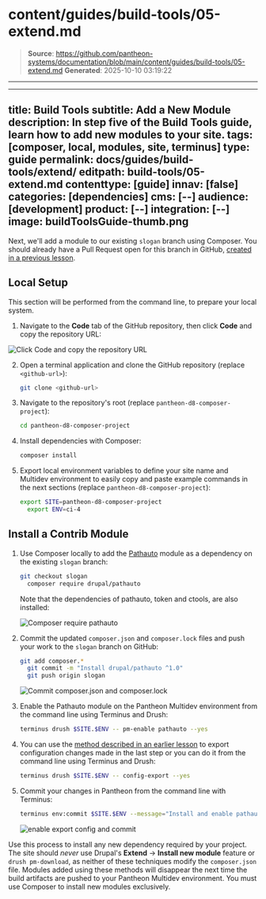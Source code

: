 # content/guides/build-tools/05-extend.md

> **Source**: https://github.com/pantheon-systems/documentation/blob/main/content/guides/build-tools/05-extend.md
> **Generated**: 2025-10-10 03:19:22

---

---
title: Build Tools
subtitle: Add a New Module
description: In step five of the Build Tools guide, learn how to add new modules to your site.
tags: [composer, local, modules, site, terminus]
type: guide
permalink: docs/guides/build-tools/extend/
editpath: build-tools/05-extend.md
contenttype: [guide]
innav: [false]
categories: [dependencies]
cms: [--]
audience: [development]
product: [--]
integration: [--]
image: buildToolsGuide-thumb.png
---
Next, we'll add a module to our existing `slogan` branch using Composer. You should already have a Pull Request open for this branch in GitHub, [created in a previous lesson](/guides/build-tools/pr-workflow#create-a-pull-request).

## Local Setup
This section will be performed from the command line, to prepare your local system.

1. Navigate to the **Code** tab of the GitHub repository, then click <Icon icon="arrowDownToLine" /> **Code** and copy the repository URL:

  ![Click Code and copy the repository URL](../../../images/github/github-code-clone-ssh.png "GitHub clone URL")

2. Open a terminal application and clone the GitHub repository (replace `<github-url>`):

    ```bash
    git clone <github-url>
    ```

3. Navigate to the repository's root (replace `pantheon-d8-composer-project`):

    ```bash
    cd pantheon-d8-composer-project
    ```

4. Install dependencies with Composer:

    ```bash
    composer install
    ```

5. Export local environment variables to define your site name and Multidev environment to easily copy and paste example commands in the next sections (replace `pantheon-d8-composer-project`):

    ```bash
    export SITE=pantheon-d8-composer-project
      export ENV=ci-4
    ```

## Install a Contrib Module
1. Use Composer locally to add the [Pathauto](https://www.drupal.org/project/pathauto) module as a dependency on the existing `slogan` branch:

    ```bash
    git checkout slogan
      composer require drupal/pathauto
    ```

    Note that the dependencies of pathauto, token and ctools, are also installed:

    ![Composer require pathauto](../../../images/pr-workflow/composer-require-pathauto.png)

2. Commit the updated `composer.json` and `composer.lock` files and push your work to the `slogan` branch on GitHub:

    ```bash
    git add composer.*
      git commit -m "Install drupal/pathauto ^1.0"
      git push origin slogan
    ```

    ![Commit composer.json and composer.lock](../../../images/pr-workflow/commit-pathauto.png)

3. Enable the Pathauto module on the Pantheon Multidev environment from the command line using Terminus and Drush:

    ```bash
    terminus drush $SITE.$ENV -- pm-enable pathauto --yes
    ```

4. You can use the [method described in an earlier lesson](/guides/build-tools/configure) to export configuration changes made in the last step or you can do it from the command line using Terminus and Drush:

    ```bash
    terminus drush $SITE.$ENV -- config-export --yes
    ```


5. Commit your changes in Pantheon from the command line with Terminus:

    ```bash
    terminus env:commit $SITE.$ENV --message="Install and enable pathauto"
    ```

    ![enable export config and commit](../../../images/pr-workflow/export-module-enable-config.png)

Use this process to install any new dependency required by your project. The site should *never* use Drupal's **Extend** -> **Install new module** feature or `drush pm-download`, as neither of these techniques modify the `composer.json` file. Modules added using these methods will disappear the next time the build artifacts are pushed to your Pantheon Multidev environment. You must use Composer to install new modules exclusively.
